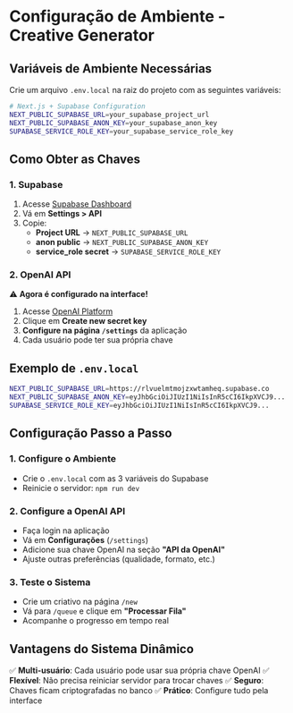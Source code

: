 # Configuração de Ambiente - Creative Generator

## Variáveis de Ambiente Necessárias

Crie um arquivo `.env.local` na raiz do projeto com as seguintes variáveis:

```bash
# Next.js + Supabase Configuration
NEXT_PUBLIC_SUPABASE_URL=your_supabase_project_url
NEXT_PUBLIC_SUPABASE_ANON_KEY=your_supabase_anon_key
SUPABASE_SERVICE_ROLE_KEY=your_supabase_service_role_key
```

## Como Obter as Chaves

### 1. Supabase
1. Acesse [Supabase Dashboard](https://supabase.com/dashboard)
2. Vá em **Settings > API**
3. Copie:
   - **Project URL** → `NEXT_PUBLIC_SUPABASE_URL`
   - **anon public** → `NEXT_PUBLIC_SUPABASE_ANON_KEY`
   - **service_role secret** → `SUPABASE_SERVICE_ROLE_KEY`

### 2. OpenAI API
⚠️ **Agora é configurado na interface!**
1. Acesse [OpenAI Platform](https://platform.openai.com/api-keys)
2. Clique em **Create new secret key**
3. **Configure na página `/settings`** da aplicação
4. Cada usuário pode ter sua própria chave

## Exemplo de `.env.local`

```bash
NEXT_PUBLIC_SUPABASE_URL=https://rlvuelmtmojzxwtamheq.supabase.co
NEXT_PUBLIC_SUPABASE_ANON_KEY=eyJhbGciOiJIUzI1NiIsInR5cCI6IkpXVCJ9...
SUPABASE_SERVICE_ROLE_KEY=eyJhbGciOiJIUzI1NiIsInR5cCI6IkpXVCJ9...
```

## Configuração Passo a Passo

### 1. Configure o Ambiente
- Crie o `.env.local` com as 3 variáveis do Supabase
- Reinicie o servidor: `npm run dev`

### 2. Configure a OpenAI API
- Faça login na aplicação
- Vá em **Configurações** (`/settings`)
- Adicione sua chave OpenAI na seção **"API da OpenAI"**
- Ajuste outras preferências (qualidade, formato, etc.)

### 3. Teste o Sistema
- Crie um criativo na página `/new`
- Vá para `/queue` e clique em **"Processar Fila"**
- Acompanhe o progresso em tempo real

## Vantagens do Sistema Dinâmico

✅ **Multi-usuário**: Cada usuário pode usar sua própria chave OpenAI
✅ **Flexível**: Não precisa reiniciar servidor para trocar chaves
✅ **Seguro**: Chaves ficam criptografadas no banco
✅ **Prático**: Configure tudo pela interface 